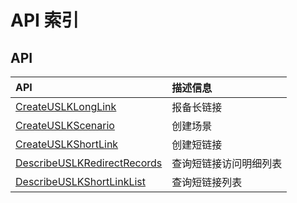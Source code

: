# API 索引

## API

| API | 描述信息 |
|:---|:---|
|[CreateUSLKLongLink](api/uslk-api/create_uslk_long_link)|报备长链接|
|[CreateUSLKScenario](api/uslk-api/create_uslk_scenario)|创建场景|
|[CreateUSLKShortLink](api/uslk-api/create_uslk_short_link)|创建短链接|
|[DescribeUSLKRedirectRecords](api/uslk-api/describe_uslk_redirect_records)|查询短链接访问明细列表|
|[DescribeUSLKShortLinkList](api/uslk-api/describe_uslk_short_link_list)|查询短链接列表|
